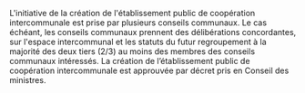 L'initiative de la création de l'établissement public de coopération intercommunale est prise par plusieurs conseils communaux. Le cas échéant, les conseils communaux prennent des délibérations concordantes, sur l'espace intercommunal et les statuts du futur regroupement à la majorité des deux tiers (2/3) au moins des membres des conseils communaux intéressés.
La création de l’établissement public de coopération intercommunale est approuvée par décret pris en Conseil des ministres.